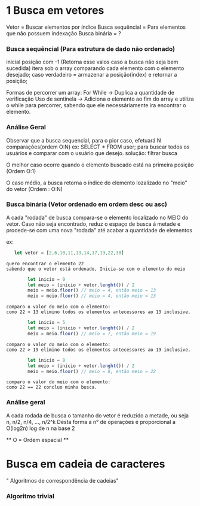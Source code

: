 # 1 Busca em vetores

Vetor = Buscar elementos por índice
Busca sequêncial = Para elementos que não possuem indexação 
Busca binária = ?

### Busca sequêncial (Para estrutura de dado não ordenado)
 inicial posição com -1 (Retorna esse valos caso a busca não seja bem sucedida)
 itera sob o array comparando cada elemento com o elemento desejado;
 caso verdadeiro = armazenar a posição(index) e retornar a posição;

 Formas de percorrer um array:
 For
 While -> Duplica a quantidade de verificação
 Uso de sentinela -> Adiciona o elemento ao fim do array e utiliza o while para percorrer, sabendo que ele necessáriamente ira encontrar o elemento.

 ### Análise Geral

 Observar que a busca sequencial, para o pior caso, efetuará N comparações(ordem O:N)
 ex: SELECT * FROM user; para buscar todos os usuários e comparar com o usuário que desejo.
 solução: filtrar busca

 O melhor caso ocorre quando o elemento buscado está na primeira posição (Ordem O:1)

 O caso médio, a busca retorna o índice do elemento lozalizado no "meio" do vetor (Ordem : O:N)


 ### Busca binária (Vetor ordenado em ordem desc ou asc)

 A cada "rodada" de busca compara-se o elemento localizado no MEIO do vetor.
 Caso não seja encontrado, reduz o espaço de busca á metade e procede-se com uma nova "rodada"
 até acabar a quantidade de elementos

 ex:
 ```ts
    let vetor = [2,6,10,11,13,14,17,19,22,30]
 ```
    quero encontrar o elemento 22
    sabendo que o vetor está ordenado, Inicia-se com o elemento do meio
```ts
        let inicio = 0
        let meio = (inicio + vetor.lenght()) / 2
        meio = meio.floor() // meio = 4, então meio = 13
        meio = meio.floor() // meio = 4, então meio = 13
```

    comparo o valor do meio com o elemento:
    como 22 > 13 elimino todos os elementos antecessores ao 13 inclusive.

```ts
        let inicio = 5
        let meio = (inicio + vetor.lenght()) / 2
        meio = meio.floor() // meio = 7, então meio = 19
```

    comparo o valor do meio com o elemento:
    como 22 > 19 elimino todos os elementos antecessores ao 19 inclusive.
```ts
        let inicio = 8
        let meio = (inicio + vetor.lenght()) / 2
        meio = meio.floor() // meio = 8, então meio = 22
```

    comparo o valor do meio com o elemento:
    como 22 == 22 concluo minha busca.

### Análise geral
 A cada rodada de busca o tamanho do vetor é reduzido a metade, ou seja
 n, n/2, n/4, ..., n/2^k 
 Desta forma a n° de operações é proporcional a O(log2n) log de n na base 2


 ** O = Ordem espacial **

 # Busca em cadeia de caracteres
 " Algoritmos de correspondência de cadeias"

### Algoritmo trivial 
